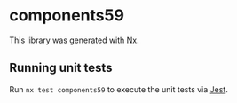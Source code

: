 # components59

This library was generated with [Nx](https://nx.dev).

## Running unit tests

Run `nx test components59` to execute the unit tests via [Jest](https://jestjs.io).
